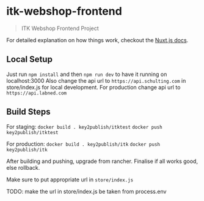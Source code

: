 # itk-webshop-frontend

> ITK Webshop Frontend Project

For detailed explanation on how things work, checkout the [Nuxt.js docs](https://github.com/nuxt/nuxt.js).

## Local Setup
Just run `npm install` and then `npm run dev` to have it running on localhost:3000
Also change the api url to `https://api.schulting.com` in store/index.js for local development.
For production change api url to `https://api.labned.com`

## Build Steps
For staging:
`docker build . key2publish/itktest`
`docker push key2publish/itktest`

For production:
`docker build . key2publish/itk`
`docker push key2publish/itk`

After building and pushing, upgrade from rancher. Finalise if all works good, else rollback.

Make sure to put appropriate url in `store/index.js`

TODO: make the url in store/index.js be taken from process.env

